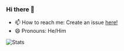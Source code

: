 ### Hi there 👋
- 📫 How to reach me: Create an issue [here!](https://github.com/ItzMeWilliam/ItzMeWilliam/issues)
- 😄 Pronouns: He/Him

![Stats](https://github-readme-stats.vercel.app/api/?username=itzmewilliam&show_icons=true&theme=dark&)
